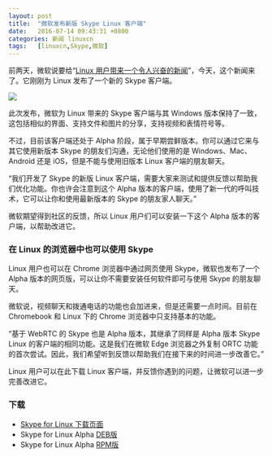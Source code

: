 ```yaml
---
layout: post
title:	"微软发布新版 Skype Linux 客户端"
date:	2016-07-14 09:43:31 +0800 
categories:	新闻 linuxcn 
tags:	[linuxcn,Skype,微软]
---
```



前两天，微软说要给“[Linux 用户带来一个令人兴奋的新闻](/article-7559-1.html)”，今天，这个新闻来了。它刚刚为 Linux 发布了一个新的 Skype 客户端。


![](/Asserts/Images//attachment/album/201607/14/094325ht5tdf10yk1zf3zy.jpg)


此次发布，微软为 Linux 带来的 Skype 客户端与其 Windows 版本保持了一致，这包括相似的界面、支持文件和图片的分享，支持视频和表情符号等。


不过，目前该客户端还处于 Alpha 阶段，属于早期尝鲜版本。你可以通过它来与其它使用新版本 Skype 的朋友们沟通，无论他们使用的是 Windows、Mac、Android 还是 iOS，但是不能与使用旧版本 Linux 客户端的朋友聊天。


“我们开发了 Skype 的新版 Linux 客户端，需要大家来测试和提供反馈以帮助我们优化功能。你也许会注意到这个 Alpha 版本的客户端，使用了新一代的呼叫技术，它可以让你和使用最新版本的 Skype 的朋友家人聊天。”


微软期望得到社区的反馈，所以 Linux 用户们可以安装一下这个 Alpha 版本的客户端，以帮助改进它。


### 在 Linux 的浏览器中也可以使用 Skype


Linux 用户也可以在 Chrome 浏览器中通过网页使用 Skype，微软也发布了一个 Alpha 版本的网页版，可以让你不需要安装任何软件即可与使用 Skype 的朋友聊天。 


微软说，视频聊天和拨通电话的功能也会加进来，但是还需要一点时间。目前在 Chromebook 和 Linux 下的 Chrome 浏览器中只支持基本的功能。


“基于 WebRTC 的 Skype 也是 Alpha 版本，其继承了同样是 Alpha 版本 Skype Linux 的客户端的相同功能。这是我们在微软 Edge 浏览器之外复制 ORTC 功能的首次尝试。因此，我们希望听到反馈以帮助我们在接下来的时间进一步改善它。”


Linux 用户可以在此下载 Linux 客户端，并反馈你遇到的问题，让微软可以进一步完善改进它。


### 下载


* [Skype for Linux 下载页面](https://community.skype.com/t5/Linux/bd-p/Linux?intcmp=blogs-_-generic-click-_-skype-for-linux-alpha-and-calling-on-chrome-and-chromebooks)
* Skype for Linux Alpha [DEB版](https://www.skype.com/en/download-skype/skype-for-linux/downloading-web/?type=weblinux-deb)
* Skype for Linux Alpha [RPM版](https://www.skype.com/en/download-skype/skype-for-linux/downloading-web/?type=weblinux-rpm)
